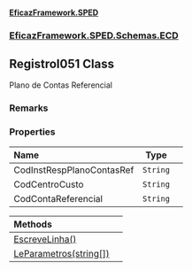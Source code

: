 #### [EficazFramework.SPED](EficazFrameworkSPED.md 'EficazFramework SPED')
### [EficazFramework.SPED.Schemas.ECD](EficazFramework.SPED.Schemas.ECD.md 'EficazFramework.SPED.Schemas.ECD')

## RegistroI051 Class

Plano de Contas Referencial

### Remarks
### Properties

| Name | Type | |
| :--- | :---: | :--- |
| CodInstRespPlanoContasRef | `String` |  |
| CodCentroCusto | `String` |  |
| CodContaReferencial | `String` |  |

| Methods | |
| :--- | :--- |
| [EscreveLinha()](EficazFramework.SPED.Schemas.ECD/RegistroI051/EscreveLinha().md 'EficazFramework.SPED.Schemas.ECD.RegistroI051.EscreveLinha()') | |
| [LeParametros(string[])](EficazFramework.SPED.Schemas.ECD/RegistroI051/LeParametros(string[]).md 'EficazFramework.SPED.Schemas.ECD.RegistroI051.LeParametros(string[])') | |
